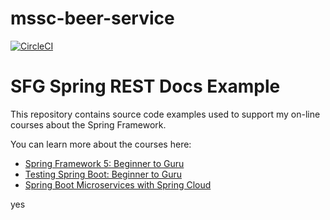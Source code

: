 # mssc-beer-service
[![CircleCI](https://circleci.com/gh/JLaFlash/mssc-beer-service.svg?style=svg)](https://circleci.com/gh/JLaFlash/mssc-beer-service)
# SFG Spring REST Docs Example

This repository contains source code examples used to support my on-line courses about the Spring Framework.

You can learn more about the courses here:
* [Spring Framework 5: Beginner to Guru](https://www.udemy.com/course/spring-framework-5-beginner-to-guru/?couponCode=GITHUB_SFGPETCLINIC)
* [Testing Spring Boot: Beginner to Guru](https://www.udemy.com/testing-spring-boot-beginner-to-guru/?couponCode=GITHUB_REPO_SF5B2G)
* [Spring Boot Microservices with Spring Cloud](https://www.udemy.com/spring-boot-microservices-with-spring-cloud-beginner-to-guru/?couponCode=GIT_HUB2)

yes
